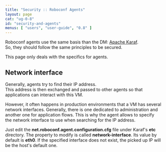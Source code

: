 ```yaml
---
title: "Security :: Roboconf Agents"
layout: page
cat: "ug-0-8"
id: "security-and-agents"
menus: [ "users", "user-guide", "0.8" ]
---
```


Roboconf agents use the same basis than the DM: [Apache Karaf](http://karaf.apache.org).  
So, they should follow the same principles to be secured.

This page only deals with the specifics for agents.


## Network interface

Generally, agents try to find their IP address.  
This address is then exchanged and passed to other agents so that applications
can interact with this VM.

However, it often happens in production environments that a VM has several network interfaces.
Generally, there is one dedicated to administration and another one for application flows.
This is why the agent allows to specify the network interface to use when searching for the
IP address.

Just edit the **net.roboconf.agent.configuration.cfg** file under Karaf's **etc** directory.
The property to modify is called **network-interface**. Its value by default is **eth0**.
If the specified interface does not exist, the picked up IP will be the host's default one.
